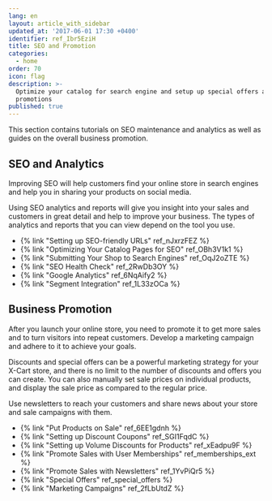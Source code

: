 ```yaml
---
lang: en
layout: article_with_sidebar
updated_at: '2017-06-01 17:30 +0400'
identifier: ref_Ibr5EziH
title: SEO and Promotion
categories:
  - home
order: 70
icon: flag
description: >-
  Optimize your catalog for search engine and setup up special offers and
  promotions
published: true
---
```

This section contains tutorials on SEO maintenance and analytics as well as guides on the overall business promotion.

## SEO and Analytics

Improving SEO will help customers find your online store in search engines and help you in sharing your products on social media.

Using SEO analytics and reports will give you insight into your sales and customers in great detail and help to improve your business. The types of analytics and reports that you can view depend on the tool you use.

*   {% link "Setting up SEO-friendly URLs" ref_nJxrzFEZ %}
*   {% link "Optimizing Your Catalog Pages for SEO" ref_OBh3V1k1 %}
*   {% link "Submitting Your Shop to Search Engines" ref_OqJ2oZTE %}
*   {% link "SEO Health Check" ref_2RwDb3OY %}
*   {% link "Google Analytics" ref_6NqAify2 %}
*   {% link "Segment Integration" ref_1L33zOCa %}

## Business Promotion

After you launch your online store, you need to promote it to get more sales and to turn visitors into repeat customers. Develop a marketing campaign and adhere to it to achieve your goals. 

Discounts and special offers can be a powerful marketing strategy for your X-Cart store, and there is no limit to the number of discounts and offers you can create. You can also manually set sale prices on individual products, and display the sale price as compared to the regular price.

Use newsletters to reach your customers and share news about your store and sale campaigns with them. 

*   {% link "Put Products on Sale" ref_6EE1gdnh %}
*   {% link "Setting up Discount Coupons" ref_SGI1FqdC %}
*   {% link "Setting up Volume Discounts for Products" ref_xEadpu9F %}
*   {% link "Promote Sales with User Memberships" ref_memberships_ext %}
*   {% link "Promote Sales with Newsletters" ref_1YvPiQr5 %}
*   {% link "Special Offers" ref_special_offers %}
*   {% link "Marketing Campaigns" ref_2fLbUtdZ %}
